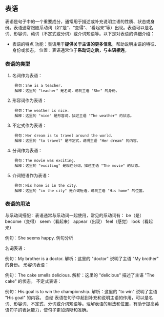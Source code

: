 ## 表语
表语是句子中的一个重要成分，通常用于描述或补充说明主语的性质、状态或身份。表语通常跟随系动词（如“是”、“变得”、“看起来”等）出现。表语可以是名词、形容词、动词（不定式或分词）或介词短语等。以下是对表语的详细介绍：

- 表语的特点
功能：表语用于**提供关于主语的更多信息**，帮助说明主语的特征、身份或状态。
位置：表语通常位于**系动词之后，与主语相连**。

### 表语的类型
1. 名词作为表语：

        例句：She is a teacher.
        解释：这里的 "teacher" 是名词，说明主语 "She" 的身份。
2. 形容词作为表语：

        例句：The weather is nice.
        解释：这里的 "nice" 是形容词，描述主语 "The weather" 的状态。
3. 不定式作为表语：

        例句：Her dream is to travel around the world.
        解释：这里的 "to travel" 是不定式，说明主语 "Her dream" 的内容。
4. 分词作为表语：

        例句：The movie was exciting.
        解释：这里的 "exciting" 是现在分词，描述主语 "The movie" 的状态。
5. 介词短语作为表语：

        例句：His home is in the city.
        解释：这里的 "in the city" 是介词短语，说明主语 "His home" 的位置。

### 表语的用法
与系动词搭配：表语通常与系动词一起使用，常见的系动词有：
be（是）
become（变得）
seem（看起来）
appear（出现）
feel（感觉）
look（看起来）

例句：She seems happy.
例句分析

名词表语：

例句：My brother is a doctor.
解析：这里的 "doctor" 说明了主语 "My brother" 的身份。
形容词表语：

例句：The cake smells delicious.
解析：这里的 "delicious" 描述了主语 "The cake" 的状态。
不定式表语：

例句：His goal is to win the championship.
解析：这里的 "to win" 说明了主语 "His goal" 的内容。
总结
表语在句子中起到补充和说明主语的作用，可以是名词、形容词、不定式、分词或介词短语等。理解表语的用法和位置，有助于提高英语句子的表达能力，使句子更加清晰和准确。